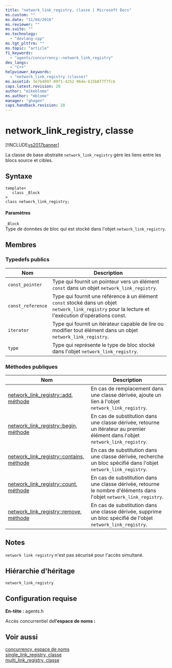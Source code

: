 ```yaml
---
title: "network_link_registry, classe | Microsoft Docs"
ms.custom: ""
ms.date: "11/04/2016"
ms.reviewer: ""
ms.suite: ""
ms.technology: 
  - "devlang-cpp"
ms.tgt_pltfrm: ""
ms.topic: "article"
f1_keywords: 
  - "agents/concurrency::network_link_registry"
dev_langs: 
  - "C++"
helpviewer_keywords: 
  - "network_link_registry (classe)"
ms.assetid: 3e7b4097-09f1-4252-964e-b15b8f7f7fc6
caps.latest.revision: 20
author: "mikeblome"
ms.author: "mblome"
manager: "ghogen"
caps.handback.revision: 20
---
```

# network_link_registry, classe
[!INCLUDE[vs2017banner](../../../assembler/inline/includes/vs2017banner.md)]

La classe de base abstraite `network_link_registry` gère les liens entre les blocs source et cibles.  
  
## Syntaxe  
  
```  
template<  
   class _Block  
>  
class network_link_registry;  
```  
  
#### Paramètres  
 `_Block`  
 Type de données de bloc qui est stocké dans l'objet `network_link_registry`.  
  
## Membres  
  
### Typedefs publics  
  
|Nom|Description|  
|---------|-----------------|  
|`const_pointer`|Type qui fournit un pointeur vers un élément `const` dans un objet `network_link_registry`.|  
|`const_reference`|Type qui fournit une référence à un élément `const` stocké dans un objet `network_link_registry` pour la lecture et l'exécution d'opérations const.|  
|`iterator`|Type qui fournit un itérateur capable de lire ou modifier tout élément dans un objet `network_link_registry`.|  
|`type`|Type qui représente le type de bloc stocké dans l'objet `network_link_registry`.|  
  
### Méthodes publiques  
  
|Nom|Description|  
|---------|-----------------|  
|[network\_link\_registry::add, méthode](../Topic/network_link_registry::add%20Method.md)|En cas de remplacement dans une classe dérivée, ajoute un lien à l'objet `network_link_registry`.|  
|[network\_link\_registry::begin, méthode](../Topic/network_link_registry::begin%20Method.md)|En cas de substitution dans une classe dérivée, retourne un itérateur au premier élément dans l'objet `network_link_registry`.|  
|[network\_link\_registry::contains, méthode](../Topic/network_link_registry::contains%20Method.md)|En cas de substitution dans une classe dérivée, recherche un bloc spécifié dans l'objet `network_link_registry`.|  
|[network\_link\_registry::count, méthode](../Topic/network_link_registry::count%20Method.md)|En cas de substitution dans une classe dérivée, retourne le nombre d'éléments dans l'objet `network_link_registry`.|  
|[network\_link\_registry::remove, méthode](../Topic/network_link_registry::remove%20Method.md)|En cas de substitution dans une classe dérivée, supprime un bloc spécifié de l'objet `network_link_registry`.|  
  
## Notes  
 `network link registry` n'est pas sécurisé pour l'accès simultané.  
  
## Hiérarchie d'héritage  
 `network_link_registry`  
  
## Configuration requise  
 **En\-tête :** agents.h  
  
 Accès concurrentiel de**l'espace de noms :**  
  
## Voir aussi  
 [concurrency, espace de noms](../../../parallel/concrt/reference/concurrency-namespace.md)   
 [single\_link\_registry, classe](../../../parallel/concrt/reference/single-link-registry-class.md)   
 [multi\_link\_registry, classe](../../../parallel/concrt/reference/multi-link-registry-class.md)